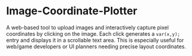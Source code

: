 # Image-Coordinate-Plotter
A web-based tool to upload images and interactively capture pixel coordinates by clicking on the image. Each click generates a `var(x,y);` entry and displays it in a scrollable text area. This is especially useful for web/game developers or UI planners needing precise layout coordinates.
